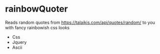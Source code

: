 # rainbowQuoter
Reads random quotes from https://talaikis.com/api/quotes/random/ to you with fancy rainbowish css looks

- Css
- Jquery
- Ascii

